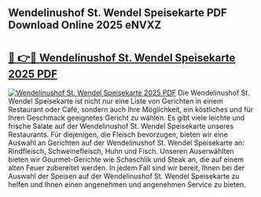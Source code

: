 ## Wendelinushof St. Wendel Speisekarte PDF Download Online 2025 eNVXZ

# <h2><a href="http://gc8z95f.nevu.top/?p=Wendelinushof+St.+Wendel+Speisekarte">🔗 👉🔴 Wendelinushof St. Wendel Speisekarte 2025 PDF</a></h2>

[![Wendelinushof St. Wendel Speisekarte 2025 PDF](https://i.imgur.com/dBaPXMq.png)](http://gc8z95f.nevu.top/?p=Wendelinushof+St.+Wendel+Speisekarte)
Die Wendelinushof St. Wendel Speisekarte ist nicht nur eine Liste von Gerichten in einem Restaurant oder Café, sondern auch Ihre Möglichkeit, ein köstliches und für Ihren Geschmack geeignetes Gericht zu wählen. Es gibt viele leichte und frische Salate auf der Wendelinushof St. Wendel Speisekarte unseres Restaurants. Für diejenigen, die Fleisch bevorzugen, bieten wir eine Auswahl an Gerichten auf der Wendelinushof St. Wendel Speisekarte an: Rindfleisch, Schweinefleisch, Huhn und Fisch. Unseren Auserwählten bieten wir Gourmet-Gerichte wie Schaschlik und Steak an, die auf einem alten Feuer zubereitet werden. In jedem Fall sind wir bereit, Ihnen bei der Auswahl der Speisen auf der Wendelinushof St. Wendel Speisekarte zu helfen und Ihnen einen angenehmen und angenehmen Service zu bieten.
